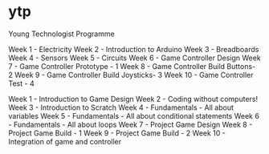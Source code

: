 # ytp
Young Technologist Programme

Week 1 - Electricity
Week 2 - Introduction to Arduino
Week 3 - Breadboards
Week 4 - Sensors
Week 5 - Circuits
Week 6 - Game Controller Design
Week 7 - Game Controller Prototype - 1
Week 8 - Game Controller Build Buttons- 2
Week 9 - Game Controller Build Joysticks- 3
Week 10 - Game Controller Test - 4

Week 1 - Introduction to Game Design
Week 2 - Coding without computers!
Week 3 - Introduction to Scratch
Week 4 - Fundamentals - All about variables
Week 5 - Fundamentals - All about conditional statements
Week 6 - Fundamentals - All about loops
Week 7 - Project Game Design
Week 8 - Project Game Build - 1
Week 9 - Project Game Build - 2
Week 10 - Integration of game and controller
